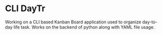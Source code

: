 # CLI DayTr
Working on a CLI based Kanban Board application used to organize day-to-day life task. Works on the backend of python along with YAML file usage.

